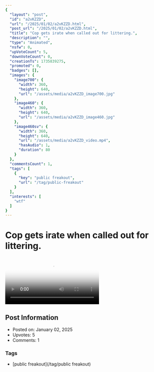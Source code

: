 ```yaml
---
{
  "layout": "post",
  "id": "a2vKZZD",
  "url": "/2025/01/02/a2vKZZD.html",
  "post_url": "/2025/01/02/a2vKZZD.html",
  "title": "Cop gets irate when called out for littering.",
  "description": "",
  "type": "Animated",
  "nsfw": 0,
  "upVoteCount": 5,
  "downVoteCount": 0,
  "creationTs": 1735839275,
  "promoted": 0,
  "badges": [],
  "images": {
    "image700": {
      "width": 360,
      "height": 640,
      "url": "/assets/media/a2vKZZD_image700.jpg"
    },
    "image460": {
      "width": 360,
      "height": 640,
      "url": "/assets/media/a2vKZZD_image460.jpg"
    },
    "image460sv": {
      "width": 360,
      "height": 640,
      "url": "/assets/media/a2vKZZD_video.mp4",
      "hasAudio": 1,
      "duration": 80
    }
  },
  "commentsCount": 1,
  "tags": [
    {
      "key": "public freakout",
      "url": "/tag/public-freakout"
    }
  ],
  "interests": [
    "wtf"
  ]
}
---
```


# Cop gets irate when called out for littering.

<video controls playsinline loop poster="/assets/media/a2vKZZD_image460.jpg">
  <source src="/assets/media/a2vKZZD_video.mp4" type="video/mp4">
  Your browser does not support the video tag.
</video>

## Post Information

- Posted on: January 02, 2025
- Upvotes: 5
- Comments: 1

### Tags

- [public freakout](/tag/public freakout)
